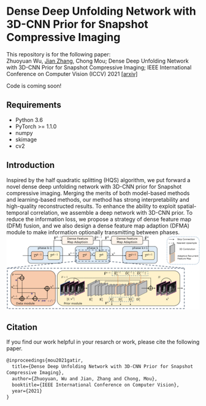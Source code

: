 # Dense Deep Unfolding Network with 3D-CNN Prior for Snapshot Compressive Imaging
This repository is for the following paper:  
Zhuoyuan Wu, [Jian Zhang](https://jianzhang.tech/), Chong Mou; Dense Deep Unfolding Network with 3D-CNN Prior for Snapshot Compressive Imaging; IEEE International Conference on Computer Vision (ICCV) 2021 [\[arxiv\]](https://arxiv.org/abs/2109.06548)  

Code is coming soon!  
## Requirements
- Python 3.6
- PyTorch >= 1.1.0
- numpy
- skimage
- cv2  
## Introduction  
Inspired by the half quadratic splitting (HQS) algorithm, we put forward a novel dense deep unfolding network with 3D-CNN prior for Snapshot compressive imaging. Merging the merits of both model-based methods and learning-based methods, our method has strong interpretability and high-quality reconstructed results. To enhance the ability to exploit spatial-temporal correlation, we assemble a deep network with 3D-CNN prior. To reduce the information loss, we propose a strategy of dense feature map (DFM) fusion, and we also design a dense feature map adaption (DFMA) module to make information optionally transmitting between phases.
![network](/Figs/network.png)
## Citation
If you find our work helpful in your resarch or work, please cite the following paper.
```
@inproceedings{mou2021gatir,
  title={Dense Deep Unfolding Network with 3D-CNN Prior for Snapshot Compressive Imaging},
  author={Zhuoyuan, Wu and Jian, Zhang and Chong, Mou},
  booktitle={IEEE International Conference on Computer Vision},
  year={2021}
}
```
